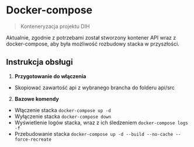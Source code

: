 # Docker-compose
> Konteneryzacja projektu DIH

Aktualnie, zgodnie z potrzebami został stworzony kontener API wraz z docker-compose, aby była możliwość rozbudowy stacka w przyszłości.

## Instrukcja obsługi
1. **Przygotowanie do włączenia**<br />
  - Skopiować zawartość api z wybranego brancha do folderu api/src
2. **Bazowe komendy**<br />
  - Włączenie stacka `docker-compose up -d`<br />
  - Wyłączenie stacka `docker-compose down`<br />
  - Wyświetlenie logów stacka, wraz z ich śledzeniem `docker-compose logs -f`<br />
  - Przebudowanie stacka `docker-compose up -d --build --no-cache --force-recreate`
